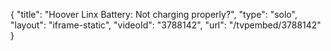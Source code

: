 {
    "title": "Hoover Linx Battery: Not charging properly?",
    "type": "solo",
    "layout": "iframe-static",
    "videoId": "3788142",
    "url": "\/tvpembed\/3788142"
}